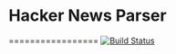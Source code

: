 # Hacker News Parser
=================
[![Build Status](https://travis-ci.org/emmpak/hackernews.svg?branch=master)](https://travis-ci.com/emmpak/hackernews)

